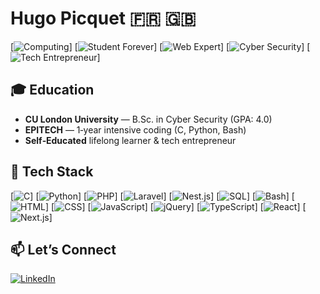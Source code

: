 # Hugo Picquet 🇫🇷 🇬🇧

[![Computing](https://img.shields.io/badge/Computing-blue)] [![Student Forever](https://img.shields.io/badge/Student-Forever-yellow)] [![Web Expert](https://img.shields.io/badge/Web_Expert-red)] [![Cyber Security](https://img.shields.io/badge/Cyber_Security-green)] [![Tech Entrepreneur](https://img.shields.io/badge/Tech_Entrepreneur-orange)]

## 🎓 Education
- **CU London University** — B.Sc. in Cyber Security (GPA: 4.0)
- **EPITECH** — 1‑year intensive coding (C, Python, Bash)
- **Self‑Educated** lifelong learner & tech entrepreneur

## 🚀 Tech Stack
[![C](https://img.shields.io/badge/C-00599C?style=for-the-badge&logo=c&logoColor=white)] [![Python](https://img.shields.io/badge/Python-3776AB?style=for-the-badge&logo=python&logoColor=white)] [![PHP](https://img.shields.io/badge/PHP-777BB4?style=for-the-badge&logo=php&logoColor=white)] [![Laravel](https://img.shields.io/badge/Laravel-FF2D20?style=for-the-badge&logo=laravel&logoColor=white)] [![Nest.js](https://img.shields.io/badge/Nest.js-E0234E?style=for-the-badge&logo=nestjs&logoColor=white)] [![SQL](https://img.shields.io/badge/SQL-4479A1?style=for-the-badge&logo=postgresql&logoColor=white)] [![Bash](https://img.shields.io/badge/Bash-4EAA25?style=for-the-badge&logo=gnu-bash&logoColor=white)] [![HTML](https://img.shields.io/badge/HTML-E34F26?style=for-the-badge&logo=html5&logoColor=white)] [![CSS](https://img.shields.io/badge/CSS-1572B6?style=for-the-badge&logo=css3&logoColor=white)] [![JavaScript](https://img.shields.io/badge/JavaScript-F7DF1E?style=for-the-badge&logo=javascript&logoColor=black)] [![jQuery](https://img.shields.io/badge/jQuery-0769AD?style=for-the-badge&logo=jquery&logoColor=white)] [![TypeScript](https://img.shields.io/badge/TypeScript-007ACC?style=for-the-badge&logo=typescript&logoColor=white)] [![React](https://img.shields.io/badge/React-20232A?style=for-the-badge&logo=react&logoColor=61DAFB)] [![Next.js](https://img.shields.io/badge/Next.js-000000?style=for-the-badge&logo=nextdotjs&logoColor=white)]

## 📫 Let’s Connect

[![LinkedIn](https://img.shields.io/badge/LinkedIn-%40hugo--picquet-blue?style=for-the-badge&logo=linkedin&logoColor=white)](https://www.linkedin.com/in/hugo-picquet/)
